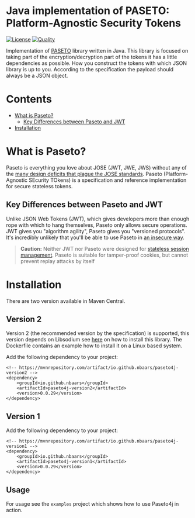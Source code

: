 # Java implementation of PASETO: Platform-Agnostic Security Tokens
[![License](http://img.shields.io/:license-mit-blue.svg)](LICENSE)
[![Quality](https://sonarcloud.io/api/project_badges/quality_gate?project=nbaars_paseto4j)](https://sonarcloud.io/dashboard?id=nbaars_paseto4j)

Implementation of [PASETO](https://github.com/paragonie/paseto) library written in Java. This library is focused
on taking part of the encryption/decryption part of the tokens it has a little dependencies as possible. How you
construct the tokens with which JSON library is up to you. According to the specification the payload should always
be a JSON object.

# Contents
* [What is Paseto?](#what-is-paseto)
  * [Key Differences between Paseto and JWT](#key-differences-between-paseto-and-jwt)
* [Installation](#installation)

# What is Paseto?

Paseto is everything you love about JOSE (JWT, JWE, JWS) without any of the
[many design deficits that plague the JOSE standards](https://paragonie.com/blog/2017/03/jwt-json-web-tokens-is-bad-standard-that-everyone-should-avoid).
Paseto (Platform-Agnostic SEcurity TOkens) is a specification and reference implementation
for secure stateless tokens.

## Key Differences between Paseto and JWT

Unlike JSON Web Tokens (JWT), which gives developers more than enough rope with which to
hang themselves, Paseto only allows secure operations. JWT gives you "algorithm agility",
Paseto gives you "versioned protocols". It's incredibly unlikely that you'll be able to
use Paseto in [an insecure way](https://auth0.com/blog/critical-vulnerabilities-in-json-web-token-libraries).

> **Caution:** Neither JWT nor Paseto were designed for
> [stateless session management](http://cryto.net/~joepie91/blog/2016/06/13/stop-using-jwt-for-sessions/).
> Paseto is suitable for tamper-proof cookies, but cannot prevent replay attacks
> by itself

# Installation

There are two version available in Maven Central.

## Version 2

Version 2 (the recommended version by the specification) is supported, this version depends on Libsodium
see [here](https://download.libsodium.org/doc/installation/) on how to install this library. The Dockerfile 
contains an example how to install it on a Linux based system.

Add the following dependency to your project:

```
<!-- https://mvnrepository.com/artifact/io.github.nbaars/paseto4j-version2 -->
<dependency>
    <groupId>io.github.nbaars</groupId>
    <artifactId>paseto4j-version2</artifactId>
    <version>0.0.29</version>
</dependency>
```

## Version 1 

Add the following dependency to your project:

```
<!-- https://mvnrepository.com/artifact/io.github.nbaars/paseto4j-version1 -->
<dependency>
    <groupId>io.github.nbaars</groupId>
    <artifactId>paseto4j-version1</artifactId>
    <version>0.0.29</version>
</dependency>
```

## Usage

For usage see the `examples` project which shows how to use Paseto4j in action.
